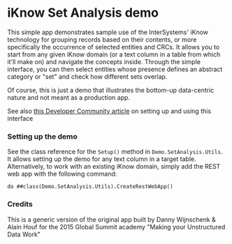 # iKnow Set Analysis demo

This simple app demonstrates sample use of the InterSystems' iKnow technology for grouping records based
on their contents, or more specifically the occurrence of selected entities and CRCs. It allows you to start from any
given iKnow domain (or a text column in a table from which it'll make on) and navigate the concepts inside.
Through the simple interface, you can then select entities whose presence defines an abstract category or
"set" and check how different sets overlap. 

Of course, this is just a demo that illustrates the bottom-up data-centric nature and not meant as a production 
app.

See also [this Developer Community article](https://community.intersystems.com/post/iknow-demo-apps-part-2-set-analysis-demo) on setting up and using this interface

### Setting up the demo

See the class reference for the `Setup()` method in `Demo.SetAnalysis.Utils`. It allows setting up the demo for any text column in a target table. 
Alternatively, to work with an existing iKnow domain, simply add the REST web app with the following command:

```ObjectScript
do ##class(Demo.SetAnalysis.Utils).CreateRestWebApp()
```


### Credits
This is a generic version of the original app built by Danny Wijnschenk & Alain Houf for the 2015 Global Summit academy "Making your Unstructured Data Work"
